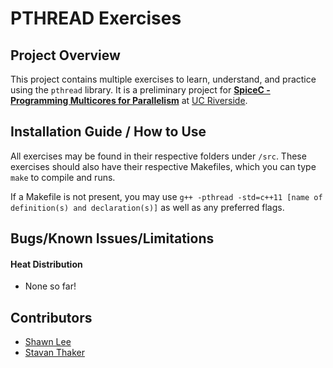 PTHREAD Exercises
==================

Project Overview
-------------------
This project contains multiple exercises to learn, understand, and practice using the `pthread` library.
It is a preliminary project for [**SpiceC - Programming Multicores for Parallelism**](http://www.cs.ucr.edu/~gupta/research/Projects/multi1.html) at [UC Riverside](http://ucr.edu).

Installation Guide / How to Use
-------------------------------
All exercises may be found in their respective folders under `/src`. These exercises should also have their respective Makefiles, which you can type `make` to compile and runs.

If a Makefile is not present, you may use `g++ -pthread -std=c++11 [name of definition(s) and declaration(s)]` as well as any preferred flags.

Bugs/Known Issues/Limitations
-----------------------------

#### Heat Distribution

- None so far!

Contributors
------------

- [Shawn Lee](https://github.com/shawnjzlee)
- [Stavan Thaker](https://github.com/sthak004)